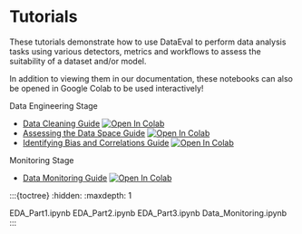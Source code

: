# Tutorials


These tutorials demonstrate how to use DataEval to perform data analysis tasks using
various detectors, metrics and workflows to assess the suitability of a dataset and/or model.

In addition to viewing them in our documentation, these notebooks can also be opened in Google Colab to be used interactively!

Data Engineering Stage
- [Data Cleaning Guide](EDA_Part1) [![Open In Colab][colab-badge]][eda-colab]
- [Assessing the Data Space Guide](EDA_Part2) [![Open In Colab][colab-badge]][dataspace-colab]
- [Identifying Bias and Correlations Guide](EDA_Part3) [![Open In Colab][colab-badge]][bias-colab]

Monitoring Stage
- [Data Monitoring Guide](Data_Monitoring.ipynb) [![Open In Colab][colab-badge]][monitoring-colab]

:::{toctree}
:hidden:
:maxdepth: 1

EDA_Part1.ipynb
EDA_Part2.ipynb
EDA_Part3.ipynb
Data_Monitoring.ipynb
:::

[colab-badge]: https://colab.research.google.com/assets/colab-badge.svg
[eda-colab]: https://colab.research.google.com/github/aria-ml/dataeval/blob/v0.71.0/docs/tutorials/EDA_Part1.ipynb
[dataspace-colab]: https://colab.research.google.com/github/aria-ml/dataeval/blob/v0.71.0/docs/tutorials/EDA_Part2.ipynb
[bias-colab]: https://colab.research.google.com/github/aria-ml/dataeval/blob/v0.71.0/docs/tutorials/EDA_Part3.ipynb
[monitoring-colab]: https://colab.research.google.com/github/aria-ml/dataeval/blob/v0.71.0/docs/tutorials/Data_Monitoring.ipynb
